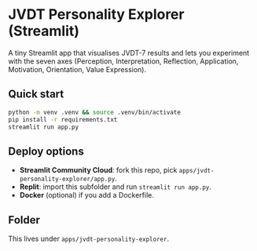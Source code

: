 # JVDT Personality Explorer (Streamlit)

A tiny Streamlit app that visualises JVDT-7 results and lets you experiment with the seven axes (Perception, Interpretation, Reflection, Application, Motivation, Orientation, Value Expression).

## Quick start

```bash
python -m venv .venv && source .venv/bin/activate
pip install -r requirements.txt
streamlit run app.py
```

## Deploy options
- **Streamlit Community Cloud**: fork this repo, pick `apps/jvdt-personality-explorer/app.py`.
- **Replit**: import this subfolder and run `streamlit run app.py`.
- **Docker** (optional) if you add a Dockerfile.

## Folder
This lives under `apps/jvdt-personality-explorer`.
